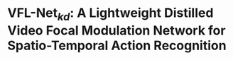 # VFL-Net$_{kd}$: A Lightweight Distilled Video Focal Modulation Network for Spatio-Temporal Action Recognition
